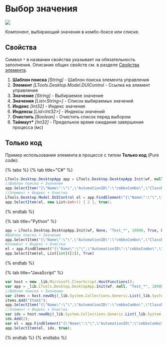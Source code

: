 # Выбор значения

![](../../../resources/activities/basic/desktop/selected-element.png)

Компонент, выбирающий значения в комбо-боксе или списке.

## Свойства

Символ `*` в названии свойства указывает на обязательность заполнения. Описание общих свойств см. в разделе [Свойства элемента](https://docs.primo-rpa.ru/primo-rpa/primo-studio/process/elements#svoistva-elementa).

1. **Шаблон поиска** *[String]* - Шаблон поиска элемента управления         
1. **Элемент** *[LTools.Desktop.Model.DUIControl* - Ссылка на элемент управления      
1. **Значение** *[String]* - Выбираемое значение  
1. **Значения** *[List\<String>]* - Список выбираемых значений  
1. **Индекс** *[Int32]* - Индекс значения  
1. **Индексы** *[List\<Int32>]* - Индексы значений  
1. **Очистить** *[Boolean]* - Очистить список перед выбором  
1. **Таймаут\*** *[Int32]* - Предельное время ожидания завершения процесса (мс)

## Только код  
Пример использования элемента в процессе с типом **Только код** (Pure code):

{% tabs %}
{% tab title="C#" %}
```csharp
LTools.Desktop.DesktopApp app = LTools.Desktop.DesktopApp.Init(wf, null, "Test_*", 10000, true, LTools.Desktop.Model.DesktopTypes.UIAUTOMATION);
//Шаблон поиска + Значение
app.SelectItem("{\"Name\":\"\",\"AutomationID\":\"cmbbxCombo\",\"ClassName\":\"ComboBox\",\"AUIProperties\":[],\"TextSearchMode\":0,\"IsRoot\":false,\"IsQuickSearch\":false}", new List<string>() { "Item1" });
//Элемент + Индекс + Очистка
LTools.Desktop.Model.DUIControl el = app.FindElement("{\"Name\":\"\",\"AutomationID\":\"cmbbxCombo\",\"ClassName\":\"ComboBox\",\"AUIProperties\":[],\"TextSearchMode\":0,\"IsRoot\":false,\"IsQuickSearch\":false}");
app.SelectItem(el, new List<int>() { 2 }, true);
```
{% endtab %}

{% tab title="Python" %}
```python
app = LTools.Desktop.DesktopApp.Init(wf, None, "Test_*", 10000, True, LTools.Desktop.Model.DesktopTypes.UIAUTOMATION)
#Шаблон поиска + Значение		
app.SelectItem("{\"Name\":\"\",\"AutomationID\":\"cmbbxCombo\",\"ClassName\":\"ComboBox\",\"AUIProperties\":[],\"TextSearchMode\":0,\"IsRoot\":false,\"IsQuickSearch\":false}", List[String](["Item1"]))
#Элемент + Индекс + Очистка
el = app.FindElement("{\"Name\":\"\",\"AutomationID\":\"cmbbxCombo\",\"ClassName\":\"ComboBox\",\"AUIProperties\":[],\"TextSearchMode\":0,\"IsRoot\":false,\"IsQuickSearch\":false}")
app.SelectItem(el, List[int]([2]), True)
```
{% endtab %}

{% tab title="JavaScript" %}
```javascript
var host = new _lib.Microsoft.ClearScript.HostFunctions();
var app = _lib.LTools.Desktop.DesktopApp.Init(wf, null, "Test_*", 10000, true, _lib.LTools.Desktop.Model.DesktopTypes.UIAUTOMATION);
//Шаблон поиска + Значение
var items = host.newObj(_lib.System.Collections.Generic.List(_lib.System.String));
items.Add("Item1");
app.SelectItem("{\"Name\":\"\",\"AutomationID\":\"cmbbxCombo\",\"ClassName\":\"ComboBox\",\"AUIProperties\":[],\"TextSearchMode\":0,\"IsRoot\":false,\"IsQuickSearch\":false}", items);
//Элемент + Индекс + Очистка
var idx = host.newObj(_lib.System.Collections.Generic.List(_lib.System.Int32));
idx.Add(2);
var el = app.FindElement("{\"Name\":\"\",\"AutomationID\":\"cmbbxCombo\",\"ClassName\":\"ComboBox\",\"AUIProperties\":[],\"TextSearchMode\":0,\"IsRoot\":false,\"IsQuickSearch\":false}");
app.SelectItem(el, idx, true);
```
{% endtab %}
{% endtabs %}
